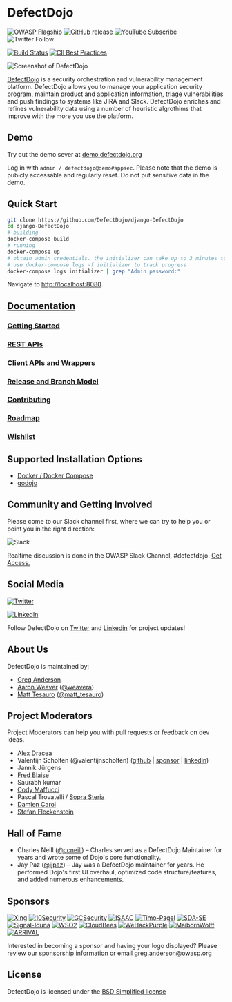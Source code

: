 # DefectDojo

[![OWASP Flagship](https://img.shields.io/badge/owasp-flagship%20project-orange.svg)](https://www.owasp.org/index.php/OWASP_DefectDojo_Project) [![GitHub release](https://img.shields.io/github/release/DefectDojo/django-DefectDojo.svg)](https://github.com/DefectDojo/django-DefectDojo) [![YouTube Subscribe](https://img.shields.io/badge/youtube-subscribe-%23c4302b.svg)](https://www.youtube.com/channel/UCWw9qzqptiIvTqSqhOFuCuQ) ![Twitter Follow](https://img.shields.io/twitter/follow/defectdojo.svg?style=social&label=Follow)

[![Build Status](https://github.com/DefectDojo/django-DefectDojo/actions)](https://github.com/DefectDojo/django-DefectDojo/actions) [![CII Best Practices](https://bestpractices.coreinfrastructure.org/projects/2098/badge)](https://bestpractices.coreinfrastructure.org/projects/2098)

![Screenshot of DefectDojo](https://raw.githubusercontent.com/DefectDojo/django-DefectDojo/dev/docs/static/images/screenshot1.png)

[DefectDojo](https://www.defectdojo.org/) is a security orchestration and
vulnerability management platform.
DefectDojo allows you to manage your application security program, maintain
product and application information, triage vulnerabilities and
push findings to systems like JIRA and Slack. DefectDojo enriches and
refines vulnerability data using a number of heuristic algrothims that
improve with the more you use the platform.

## Demo

Try out the demo sever at [demo.defectdojo.org](https://demo.defectdojo.org)

Log in with `admin / defectdojo@demo#appsec`. Please note that the demo is pubicly accessable and regularly reset. Do not put sensitive data in the demo.

## Quick Start

```sh
git clone https://github.com/DefectDojo/django-DefectDojo
cd django-DefectDojo
# building
docker-compose build
# running
docker-compose up
# obtain admin credentials. the initializer can take up to 3 minutes to run
# use docker-compose logs -f initializer to track progress
docker-compose logs initializer | grep "Admin password:"
```

Navigate to <http://localhost:8080>.


## [Documentation](https://defectdojo.github.io/django-DefectDojo/)

### [Getting Started](readme-docs/GETTING-STARTED.md)

### [REST APIs](readme-docs/REST-APIs.md)

### [Client APIs and Wrappers](readme-docs/CLIENT-APIs-AND-WRAPPERS)

### [Release and Branch Model](readme-docs/RELEASE-AND-BRANCH-MODEL.md)

### [Contributing](readme-docs.md)

### [Roadmap](readme-docs/ROADMAP.md)

### [Wishlist](readme-docs/WISHLIST.md)

## Supported Installation Options

* [Docker / Docker Compose](readme-docs/DOCKER.md)
* [godojo](https://github.com/DefectDojo/godojo)


## Community and Getting Involved
Please come to our Slack channel first, where we can try to help you or point you in the right direction:

![Slack](https://raw.githubusercontent.com/DefectDojo/django-DefectDojo/dev/docs/static/images/slack_rgb.png)

Realtime discussion is done in the OWASP Slack Channel, #defectdojo.
[Get Access.](https://owasp-slack.herokuapp.com/)

## Social Media
 [![Twitter](https://raw.githubusercontent.com/DefectDojo/django-DefectDojo/dev/docs/static/images/Twitter_Logo.png)](https://twitter.com/defectdojo)
 
  [![LinkedIn](https://raw.githubusercontent.com/DefectDojo/django-DefectDojo/dev/docs/static/images/Linkedin-logo-icon-png.png)](https://www.linkedin.com/company/defectdojo)

Follow DefectDojo on [Twitter](https://twitter.com/defectdojo) and [Linkedin](https://www.linkedin.com/company/defectdojo) for project updates!

## About Us

DefectDojo is maintained by:

* [Greg Anderson](https://www.linkedin.com/in/g-anderson/)
* [Aaron Weaver](https://www.linkedin.com/in/aweaver/) ([@weavera](https://twitter.com/weavera))
* [Matt Tesauro](https://www.linkedin.com/in/matttesauro/) ([@matt_tesauro](https://twitter.com/matt_tesauro))


## Project Moderators

Project Moderators can help you with pull requests or feedback on dev ideas.

* [Alex Dracea](https://www.linkedin.com/in/alexandru-marin-dracea-910b51122/)
* Valentijn Scholten (@valentijnscholten) ([github](https://github.com/valentijnscholten) | [sponsor](https://github.com/sponsors/valentijnscholten) | [linkedin](https://www.linkedin.com/in/valentijn-scholten/))
* Jannik Jürgens
* [Fred Blaise](https://www.linkedin.com/in/fredblaise/)
* Saurabh kumar
* [Cody Maffucci](https://www.linkedin.com/in/cody-maffucci)
* Pascal Trovatelli / [Sopra Steria](https://www.soprasteria.com/)
* [Damien Carol](https://www.linkedin.com/in/damien-carol/)
* [Stefan Fleckenstein](https://www.linkedin.com/in/stefan-fleckenstein-6a456a30/)


## Hall of Fame

* Charles Neill ([@ccneill](https://twitter.com/ccneill)) – Charles served as a
    DefectDojo Maintainer for years and wrote some of Dojo's core functionality.
* Jay Paz ([@jjpaz](https://twitter.com/jjpaz)) – Jay was a DefectDojo
  maintainer for years. He performed Dojo's first UI overhaul, optimized code structure/features, and added numerous enhancements.





## Sponsors

[![Xing](https://raw.githubusercontent.com/DefectDojo/django-DefectDojo/dev/docs/static/images/XING_logo.png)](https://corporate.xing.com/en/about-xing/security/)
[![10Security](https://raw.githubusercontent.com/DefectDojo/django-DefectDojo/dev/docs/static/images/10Security-logo.png)](https://10security.com/services-by-technology/defectdojo-commercial-support/)
[![GCSecurity](https://raw.githubusercontent.com/DefectDojo/django-DefectDojo/dev/docs/static/images/gc_logo_2018.png)](https://gcsec.com.br/)
[![ISAAC](https://raw.githubusercontent.com/DefectDojo/django-DefectDojo/dev/docs/static/images/isaac.png)](https://isaac.nl "ISAAC")
[![Timo-Pagel](https://raw.githubusercontent.com/DefectDojo/django-DefectDojo/dev/docs/static/images/timo-pagel-logo.png )](https://pagel.pro/)
[![SDA-SE](https://raw.githubusercontent.com/DefectDojo/django-DefectDojo/dev/docs/static/images/sda-se-logo.png)](https://sda-se.com/)
[![Signal-Iduna](https://raw.githubusercontent.com/DefectDojo/django-DefectDojo/dev/docs/static/images/signal-iduna.png)](https://signal-iduna.de/)
[![WSO2](https://raw.githubusercontent.com/DefectDojo/django-DefectDojo/dev/docs/static/images/wso2-logo-for-screen.png)](https://wso2.com/)
[![CloudBees](https://raw.githubusercontent.com/DefectDojo/django-DefectDojo/dev/docs/static/images/cloudbees-logo.png)](https://cloudbees.com/)
[![WeHackPurple](https://raw.githubusercontent.com/DefectDojo/django-DefectDojo/dev/docs/static/images/WHP.png)](https://wehackpurple.com/)
[![MaibornWolff](https://raw.githubusercontent.com/DefectDojo/django-DefectDojo/dev/docs/static/images/maibornwolff-logo.png)](https://www.maibornwolff.de/en)
[![ARRIVAL](https://raw.githubusercontent.com/DefectDojo/django-DefectDojo/dev/docs/static/images/arrival.png)](https://arrival.com)


Interested in becoming a sponsor and having your logo displayed? Please review
our [sponsorship information](SPONSORING.md) or email greg.anderson@owasp.org

## License

DefectDojo is licensed under the [BSD Simplified license](LICENSE.md)
